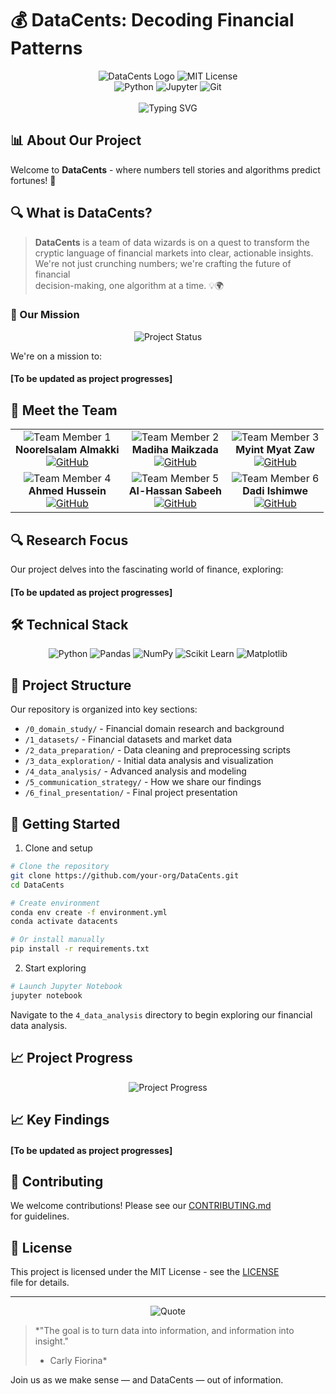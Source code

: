 # 💰 DataCents: Decoding Financial Patterns

<div align="center">
  
<img src="https://img.shields.io/badge/DataCents-Finance%20Analytics-2196F3?style=for-the-badge&logo=python&logoColor=white" alt="DataCents Logo"/>
<img src="https://img.shields.io/badge/License-MIT-green?style=for-the-badge" alt="MIT License"/>
  
<br/>
  
<img src="https://img.shields.io/badge/Python-3.8%2B-blue?style=for-the-badge&logo=python&logoColor=white" alt="Python"/>
<img src="https://img.shields.io/badge/Jupyter-Notebook-orange?style=for-the-badge&logo=jupyter&logoColor=white" alt="Jupyter"/>
<img src="https://img.shields.io/badge/Git-F05032?style=for-the-badge&logo=git&logoColor=white" alt="Git"/>
  
<br/>
<br/>
  
<img src="https://readme-typing-svg.demolab.com?font=Fira+Code&weight=500&size=40&pause=1000&color=2196F3&center=true&vCenter=true&width=600&height=100&lines=Welcome+to+DataCents!;Where+Data+Meets+Finance" alt="Typing SVG" />
  
</div>

## 📊 About Our Project

Welcome to **DataCents** - where numbers tell stories and algorithms predict  
fortunes! 🎯

## 🔍 What is DataCents?

> **DataCents** is a team of data wizards is on a quest to transform the  
> cryptic language of financial markets into clear, actionable insights.  
> We're not just crunching numbers; we're crafting the future of financial  
> decision-making, one algorithm at a time. 💡🌍

### 🎯 Our Mission

<div align="center">
<img src="https://img.shields.io/badge/Status-Active-success?style=for-the-badge" alt="Project Status"/>
</div>

We're on a mission to:

#### [To be updated as project progresses]

## 👥 Meet the Team

<div align="center">
<table>
<tr>
<td align="center">
<img src="https://img.shields.io/badge/Team%20Member-1-blue?style=for-the-badge" alt="Team Member 1"/>
<br/>
<b>Noorelsalam Almakki</b>
<br/>
<a href="https://github.com/NoorelsalamAlmakki">
<img src="https://img.shields.io/badge/GitHub-100000?style=for-the-badge&logo=github&logoColor=white" alt="GitHub"/>
</a>
</td>
<td align="center">
<img src="https://img.shields.io/badge/Team%20Member-2-blue?style=for-the-badge" alt="Team Member 2"/>
<br/>
<b>Madiha Maikzada</b>
<br/>
<a href="https://github.com/MadiMalik">
<img src="https://img.shields.io/badge/GitHub-100000?style=for-the-badge&logo=github&logoColor=white" alt="GitHub"/>
</a>
</td>
<td align="center">
<img src="https://img.shields.io/badge/Team%20Member-3-blue?style=for-the-badge" alt="Team Member 3"/>
<br/>
<b>Myint Myat Zaw</b>
<br/>
<a href="https://github.com/MyatCharm">
<img src="https://img.shields.io/badge/GitHub-100000?style=for-the-badge&logo=github&logoColor=white" alt="GitHub"/>
</a>
</td>
</tr>
<tr>
<td align="center">
<img src="https://img.shields.io/badge/Team%20Member-4-blue?style=for-the-badge" alt="Team Member 4"/>
<br/>
<b>Ahmed Hussein</b>
<br/>
<a href="https://github.com/AhmedKhalifa7">
<img src="https://img.shields.io/badge/GitHub-100000?style=for-the-badge&logo=github&logoColor=white" alt="GitHub"/>
</a>
</td>
<td align="center">
<img src="https://img.shields.io/badge/Team%20Member-5-blue?style=for-the-badge" alt="Team Member 5"/>
<br/>
<b>Al-Hassan Sabeeh</b>
<br/>
<a href="https://github.com/AlhassenSabeeh">
<img src="https://img.shields.io/badge/GitHub-100000?style=for-the-badge&logo=github&logoColor=white" alt="GitHub"/>
</a>
</td>
<td align="center">
<img src="https://img.shields.io/badge/Team%20Member-6-blue?style=for-the-badge" alt="Team Member 6"/>
<br/>
<b>Dadi Ishimwe</b>
<br/>
<a href="https://github.com/dadishimwe">
<img src="https://img.shields.io/badge/GitHub-100000?style=for-the-badge&logo=github&logoColor=white" alt="GitHub"/>
</a>
</td>
</tr>
</table>
</div>

## 🔍 Research Focus

Our project delves into the fascinating world of finance, exploring:

#### [To be updated as project progresses]

## 🛠️ Technical Stack

<div align="center">
<img src="https://img.shields.io/badge/Python-3776AB?style=for-the-badge&logo=python&logoColor=white" alt="Python"/>
<img src="https://img.shields.io/badge/Pandas-150458?style=for-the-badge&logo=pandas&logoColor=white" alt="Pandas"/>
<img src="https://img.shields.io/badge/NumPy-013243?style=for-the-badge&logo=numpy&logoColor=white" alt="NumPy"/>
<img src="https://img.shields.io/badge/Scikit_Learn-F7931E?style=for-the-badge&logo=scikit-learn&logoColor=white" alt="Scikit Learn"/>
<img src="https://img.shields.io/badge/Matplotlib-11557C?style=for-the-badge&logo=matplotlib&logoColor=white" alt="Matplotlib"/>
</div>

## 📁 Project Structure

Our repository is organized into key sections:

- `/0_domain_study/` - Financial domain research and background
- `/1_datasets/` - Financial datasets and market data
- `/2_data_preparation/` - Data cleaning and preprocessing scripts
- `/3_data_exploration/` - Initial data analysis and visualization
- `/4_data_analysis/` - Advanced analysis and modeling
- `/5_communication_strategy/` - How we share our findings
- `/6_final_presentation/` - Final project presentation

## 🚀 Getting Started

1. Clone and setup

```bash
# Clone the repository
git clone https://github.com/your-org/DataCents.git
cd DataCents

# Create environment
conda env create -f environment.yml
conda activate datacents

# Or install manually
pip install -r requirements.txt
```

2. Start exploring

```bash
# Launch Jupyter Notebook
jupyter notebook
```

Navigate to the `4_data_analysis` directory to begin exploring our financial  
data analysis.

## 📈 Project Progress

<div align="center">
<img src="https://img.shields.io/badge/Progress-5%25-blue?style=for-the-badge" alt="Project Progress"/>
</div>

## 📈 Key Findings

#### [To be updated as project progresses]

## 🤝 Contributing

We welcome contributions! Please see our [CONTRIBUTING.md](CONTRIBUTING.md)  
for guidelines.

## 📝 License

This project is licensed under the MIT License - see the [LICENSE](LICENSE)  
file for details.

---

<div align="center">
<img src="https://img.shields.io/badge/Quote-Finance%20%26%20Data-blue?style=for-the-badge" alt="Quote"/>
</div>

> *"The goal is to turn data into information, and information into insight."  
> - Carly Fiorina*

Join us as we make sense — and DataCents — out of information.
